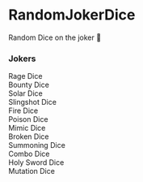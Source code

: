 # RandomJokerDice
Random Dice on the joker 🫢  

### Jokers
Rage Dice  
Bounty Dice  
Solar Dice  
Slingshot Dice  
Fire Dice  
Poison Dice  
Mimic Dice  
Broken Dice  
Summoning Dice  
Combo Dice  
Holy Sword Dice  
Mutation Dice
